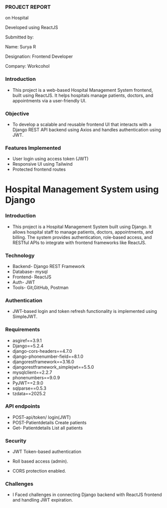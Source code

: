 ### PROJECT REPORT
on Hospital

Developed using ReactJS

Submitted by:

Name: Surya R

Designation: Frontend Developer

Company: Workcohol

### Introduction

* This project is a web-based Hospital Management System frontend, built using ReactJS. It helps hospitals manage patients, doctors, and appointments via a user-friendly UI.

### Objective

* To develop a scalable and reusable frontend UI that interacts with a Django REST API backend using Axios and handles authentication using JWT.

### Features Implemented

* User login using access token (JWT)
* Responsive UI using Tailwind
* Protected frontend routes



#  Hospital Management System using Django

### Introduction

* This project is a Hospital Management System built using Django. It allows hospital staff to manage patients, doctors, appointments, and billing. The system provides authentication, role-based access, and RESTful APIs to integrate with frontend frameworks like ReactJS.

### Technology

* Backend- Django REST Framework 
* Database- mysql
* Frontend- ReactJS 
* Auth- JWT
* Tools- Git,GitHub, Postman

### Authentication 
* JWT-based login and token refresh functionality is implemented using SimpleJWT.

### Requirements

* asgiref==3.9.1
* Django==5.2.4
* django-cors-headers==4.7.0
* django-phonenumber-field==8.1.0
* djangorestframework==3.16.0
* djangorestframework_simplejwt==5.5.0
* mysqlclient==2.2.7
* phonenumbers==9.0.9
* PyJWT==2.9.0
* sqlparse==0.5.3
* tzdata==2025.2


### API endpoints

* POST-api/token/ login(JWT)
* POST-Patientdetails Create patients
* Get- Patientdetails List all patients

### Security

* JWT Token-based authentication

* Roll based access (admin).

* CORS protection enabled.

### Challenges

* I Faced challenges in connecting Django backend with ReactJS frontend and handling JWT expiration. 